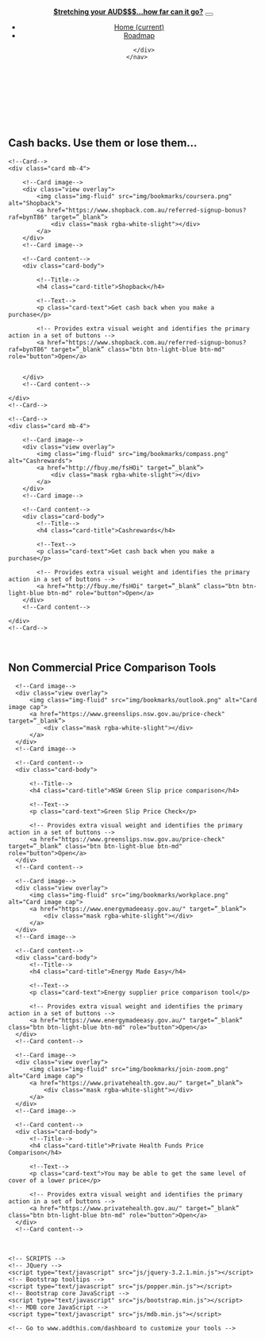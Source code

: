 <!DOCTYPE html>
<html lang="en">

<head>
    <meta charset="utf-8">
    <meta name="viewport" content="width=device-width, initial-scale=1, shrink-to-fit=no">
    <meta http-equiv="x-ua-compatible" content="ie=edge">
    <title>$tretch AUD$$$</title>
    <!-- Font Awesome -->
    <link rel="stylesheet" href="https://maxcdn.bootstrapcdn.com/font-awesome/4.7.0/css/font-awesome.min.css">
    <!-- Bootstrap core CSS -->
    <link href="css/bootstrap.min.css" rel="stylesheet">
    <!-- Material Design Bootstrap -->
    <link href="css/mdb.min.css" rel="stylesheet">
    <!-- Your custom styles (optional) -->
    <link href="css/style.css" rel="stylesheet">
</head>



<body>

  <!--Main Navigation-->
  <header>
      <nav class="navbar fixed-top navbar-expand-lg navbar-dark primary-color scrolling-navbar">
          <a class="navbar-brand" href="#"><strong>$tretching your AUD$$$...how far can it go?</strong></a>
          <button class="navbar-toggler" type="button" data-toggle="collapse" data-target="#navbarSupportedContent" aria-controls="navbarSupportedContent" aria-expanded="false" aria-label="Toggle navigation">
              <span class="navbar-toggler-icon"></span>
          </button>
          <div class="collapse navbar-collapse" id="navbarSupportedContent">
              <ul class="navbar-nav mr-auto">
                  <li class="nav-item active">
                      <a class="nav-link" href="index.html">Home <span class="sr-only">(current)</span></a>
                  </li>
                  <li class="nav-item">
                      <a class="nav-link" href="https://www.shopback.com.au/referred-signup-bonus?raf=bynT86">Roadmap</a>
                  </li>
  <!--Comment Out
                    <li class="nav-item">
                        <a class="nav-link" href="https://www.shopback.com.au/referred-signup-bonus?raf=bynT86">Roadmap</a>
                    </li>
    -->
              </ul>

          </div>
      </nav>

  </header>
  <!--Main Navigation-->

<main>
  <div class="container">

<br />
<br />
<br /><br />
<h2>Cash backs. Use them or lose them...</h2>

  <!--Card group-->
<div class="card-deck">

    <!--Card-->
    <div class="card mb-4">

        <!--Card image-->
        <div class="view overlay">
            <img class="img-fluid" src="img/bookmarks/coursera.png" alt="Shopback">
            <a href="https://www.shopback.com.au/referred-signup-bonus?raf=bynT86" target=”_blank”>
                <div class="mask rgba-white-slight"></div>
            </a>
        </div>
        <!--Card image-->

        <!--Card content-->
        <div class="card-body">

            <!--Title-->
            <h4 class="card-title">Shopback</h4>

            <!--Text-->
            <p class="card-text">Get cash back when you make a purchase</p>

            <!-- Provides extra visual weight and identifies the primary action in a set of buttons -->
            <a href="https://www.shopback.com.au/referred-signup-bonus?raf=bynT86" target=”_blank” class="btn btn-light-blue btn-md" role="button">Open</a>


        </div>
        <!--Card content-->

    </div>
    <!--Card-->

    <!--Card-->
    <div class="card mb-4">

        <!--Card image-->
        <div class="view overlay">
            <img class="img-fluid" src="img/bookmarks/compass.png" alt="Cashrewards">
            <a href="http://fbuy.me/fsHOi" target=”_blank”>
                <div class="mask rgba-white-slight"></div>
            </a>
        </div>
        <!--Card image-->

        <!--Card content-->
        <div class="card-body">
            <!--Title-->
            <h4 class="card-title">Cashrewards</h4>

            <!--Text-->
            <p class="card-text">Get cash back when you make a purchase</p>

            <!-- Provides extra visual weight and identifies the primary action in a set of buttons -->
            <a href="http://fbuy.me/fsHOi" target=”_blank” class="btn btn-light-blue btn-md" role="button">Open</a>
        </div>
        <!--Card content-->

    </div>
    <!--Card-->


</div>
<!--Card group-->
<br />
<h2>Non Commercial Price Comparison Tools</h2>

<!--Card group-->
<div class="card-deck">

  <!--Card-->
  <div class="card mb-4">

      <!--Card image-->
      <div class="view overlay">
          <img class="img-fluid" src="img/bookmarks/outlook.png" alt="Card image cap">
          <a href="https://www.greenslips.nsw.gov.au/price-check" target=”_blank”>
              <div class="mask rgba-white-slight"></div>
          </a>
      </div>
      <!--Card image-->

      <!--Card content-->
      <div class="card-body">

          <!--Title-->
          <h4 class="card-title">NSW Green Slip price comparison</h4>

          <!--Text-->
          <p class="card-text">Green Slip Price Check</p>

          <!-- Provides extra visual weight and identifies the primary action in a set of buttons -->
          <a href="https://www.greenslips.nsw.gov.au/price-check" target=”_blank” class="btn btn-light-blue btn-md" role="button">Open</a>
      </div>
      <!--Card content-->

  </div>
  <!--Card-->

  <!--Card-->
  <div class="card mb-4">

      <!--Card image-->
      <div class="view overlay">
          <img class="img-fluid" src="img/bookmarks/workplace.png" alt="Card image cap">
          <a href="https://www.energymadeeasy.gov.au/" target=”_blank”>
              <div class="mask rgba-white-slight"></div>
          </a>
      </div>
      <!--Card image-->

      <!--Card content-->
      <div class="card-body">
          <!--Title-->
          <h4 class="card-title">Energy Made Easy</h4>

          <!--Text-->
          <p class="card-text">Energy supplier price comparison tool</p>

          <!-- Provides extra visual weight and identifies the primary action in a set of buttons -->
          <a href="https://www.energymadeeasy.gov.au/" target=”_blank” class="btn btn-light-blue btn-md" role="button">Open</a>
      </div>
      <!--Card content-->

  </div>
  <!--Card-->

  <!--Card-->
  <div class="card mb-4">

      <!--Card image-->
      <div class="view overlay">
          <img class="img-fluid" src="img/bookmarks/join-zoom.png" alt="Card image cap">
          <a href="https://www.privatehealth.gov.au/" target=”_blank”>
              <div class="mask rgba-white-slight"></div>
          </a>
      </div>
      <!--Card image-->

      <!--Card content-->
      <div class="card-body">
          <!--Title-->
          <h4 class="card-title">Private Health Funds Price Comparison</h4>

          <!--Text-->
          <p class="card-text">You may be able to get the same level of cover of a lower price</p>

          <!-- Provides extra visual weight and identifies the primary action in a set of buttons -->
          <a href="https://www.privatehealth.gov.au/" target=”_blank” class="btn btn-light-blue btn-md" role="button">Open</a>
      </div>
      <!--Card content-->

  </div>
  <!--Card-->

</div>
<!--Card group-->
<br />


</div>
<!--Container-->

</main>
<!--Main-->

    <!-- SCRIPTS -->
    <!-- JQuery -->
    <script type="text/javascript" src="js/jquery-3.2.1.min.js"></script>
    <!-- Bootstrap tooltips -->
    <script type="text/javascript" src="js/popper.min.js"></script>
    <!-- Bootstrap core JavaScript -->
    <script type="text/javascript" src="js/bootstrap.min.js"></script>
    <!-- MDB core JavaScript -->
    <script type="text/javascript" src="js/mdb.min.js"></script>

    <!-- Go to www.addthis.com/dashboard to customize your tools -->
  <script type="text/javascript" src="//s7.addthis.com/js/300/addthis_widget.js#pubid=ra-5aa2caf147584cfe"></script>


</body>

</html>
